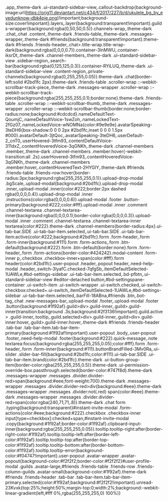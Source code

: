 .app,.theme-dark .ui-standard-sidebar-view,.callout-backdrop{background-image:url(https://orig11.deviantart.net/c434/f/2017/227/b/d/ukulele_bg_by_eyedunknow-dbk4pje.png)!important;background-size:cover!important}.layers,.layer{background:transparent!important}.guilds-wrapper{background:rgba(0,50,50,0.5)}.channels-wrap,.theme-dark .chat,.chat .content,.theme-dark .friends-table,.theme-dark .messages-wrapper,.theme-dark #friends{background:transparent!important}.theme-dark #friends .friends-header,.chat>.title-wrap.title-wrap-dark{background:rgba(0,0,0,0.7)}.container-3lnMWU,.container-iksrDt,.theme-dark .channel-members,.theme-dark .ui-standard-sidebar-view .sidebar-region,.search-bar{background:rgba(0,125,125,0.3)}.container-RYiLUQ,.theme-dark .ui-standard-sidebar-view .content-region,.private-channels{background:rgba(0,255,255,0.05)}.theme-dark .chat{border-left:solid #2bd1fc 2px}.theme-dark .friends-table .scroller-wrap ::-webkit-scrollbar-track-piece,.theme-dark .messages-wrapper .scroller-wrap ::-webkit-scrollbar-track-piece{background:rgba(255,255,255,0.1);border:none}.theme-dark .friends-table .scroller-wrap ::-webkit-scrollbar-thumb,.theme-dark .messages-wrapper .scroller-wrap ::-webkit-scrollbar-thumb{border:none;border-radius:none;background:#cdcdcd}.nameDefaultText-QoumjC,.nameDefaultVoice-1swZoh,.nameLockedText-2fGz07,.nameLockedVoice-wNOMNa{color:#9e9e9e}.avatarSpeaking-3teDH6{box-shadow:0 0 0 2px #2bd1fc,inset 0 0 0 1.5px #000}.avatarDefault-3jtQoc,.avatarSpeaking-3teDH6,.userDefault-2_cnT0,.userHovered-3tfm93,.contentDefaultVoice-311dxZ,.contentHoveredVoice-3qGNKh,.theme-dark .channel-members .member,.theme-dark .channel-members .member:hover{-webkit-transition:all .2s}.userHovered-3tfm93,.contentHoveredVoice-3qGNKh,.theme-dark .channel-members .member:hover,.contentHoveredText-2HYGIY,.theme-dark #friends .friends-table .friends-row:hover{border-radius:3px;background:rgba(255,255,255,0.1)}.upload-drop-modal .bgScale,.upload-modal{background:#2bd1fc}.upload-drop-modal .inner,.upload-modal .inner{color:#222;border:2px dashed rgba(0,0,0,0.4)}.upload-drop-modal .inner .instructions{color:rgba(0,0,0,0.6)}.upload-modal .footer .button-primary{background:#222;color:#fff}.upload-modal .inner .comment .channel-textarea .channel-textarea-inner{background:rgba(0,0,0,0.1);border-color:rgba(0,0,0,0.3)}.upload-modal .inner .comment .channel-textarea .channel-textarea-inner textarea{color:#222}.theme-dark .channel-members{border-radius:4px}.ui-tab-bar.SIDE .ui-tab-bar-item.selected,.ui-tab-bar.SIDE .ui-tab-bar-item:active{color:#222;background:#2bd1fc}.form .form-header,.form .form-inner{background:#111}.form .form-actions,.form .btn-default{background:#222}.form .btn-default{border:none}.form .form-header,.form .form-actions{border-color:#424242}.modal-content .form-inner p,.checkbox .checkbox-inner+span{color:#fff}.form header{color:#2bd1fc}.user-popout .header,.popout header,.need-help-modal .header,.switch-3lyafC.checked-7qfgSb,.itemDefaultSelected-1UAWLe,#bd-settings-sidebar .ui-tab-bar-item.selected,.bd-pfbtn,.ui-standard-sidebar-view #editor-detached button,#bd-settingspane-container .ui-switch-item .ui-switch-wrapper .ui-switch.checked,.ui-switch-checkbox:checked+.ui-switch,.itemDefaultSelected-1UAWLe,#bd-settings-sidebar .ui-tab-bar-item.selected,.barFill-18ABna,#friends .btn,.bot-tag,.chat .new-messages-bar,.upload-modal .footer,.upload-modal .footer .button{background:#1f92af}.guild>div>.guild-inner,.guild>.guild-inner{transition:background .3s;background:#2f3136!important}.guild.active > .guild-inner,.tooltip,.guild.selected>div>.guild-inner,.guild>div>.guild-inner:hover,.guild>.guild-inner:hover,.theme-dark #friends .friends-header .tab-bar .tab-bar-item.tab-bar-item-primary{background:#1f92af!important}.user-popout .body,.user-popout .footer,.need-help-modal .footer{background:#222}.quick-message,.note textarea:focus{background:rgba(255,255,255,0.05);color:#fff}.form .form-header,.form .form-inner{background:#111}.buttonBrandFilled-3Mv0Ra,.ui-slider .slider-bar-fill{background:#2bd1fc;color:#111}.ui-tab-bar.SIDE .ui-tab-bar-item.brand{color:#2bd1fc}.theme-dark .ui-button-group-item{border-color:rgba(255,255,255,0.5)}.theme-dark .ui-permission-override-box.passthrough.selected{border-color:#747f8d}.theme-dark .messages-wrapper .messages .divider.divider-red>span{background:#eee;font-weight:700}.theme-dark .messages-wrapper .messages .divider.divider-red>div{background:#eee}.theme-dark .messages-wrapper .messages .divider:not(.red) span{color:#eee}.theme-dark .messages-wrapper .messages .divider.divider-red>span{color:rgba(240,71,71,.8)}.theme-dark .chat form .typing{background:transparent}#instant-invite-modal .form-actions{color:#eee;background:#222}.checkbox .checkbox-inner input[type=checkbox]:checked+span,#instant-invite-modal .copy{background:#1f92af;border-color:#1f92af}.clipboard-input-inner{background:rgba(255,255,255,0.05)}.tooltip.tooltip-right:after{border-right-color:#1f92af}.tooltip.tooltip-left:after{border-left-color:#1f92af}.tooltip.tooltip-top:after{border-top-color:#1f92af}.tooltip.tooltip-bottom:after{border-bottom-color:#1f92af}.tooltip.tooltip-error{background-color:#f04747!important}.user-popout .avatar-wrapper .avatar-popout{background-color:#f2f2f2;border-color:#f2f2f2}#user-profile-modal .guilds .avatar-large,#friends .friends-table .friends-row .friends-column-guilds .avatar-small{background-color:#1f92af}.theme-dark #friends .friends-header .tab-bar .tab-bar-item.tab-bar-item-primary.selected{color:#1f92af;background:#f2f2f2!important}.unread-23Kvxk{top:25%;height:50%;margin-top:0;width:2%;background:-webkit-linear-gradient(left,#fff 0%,rgba(255,255,255,0) 100%)}
